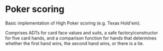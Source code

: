 # Poker scoring

Basic implementation of High Poker scoring (e.g. Texas Hold'em).

Comprises ADTs for card face values and suits, a safe factory/constructor for five card hands, and a comparison function for hands that determines whether the first hand wins, the second hand wins, or there is a tie.
